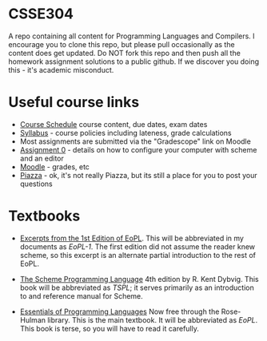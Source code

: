 # CSSE304

A repo containing all content for Programming Languages and Compilers.
I encourage you to clone this repo, but please pull occasionally as
the content does get updated.  Do NOT fork this repo and then push all
the homework assignment solutions to a public github.  If we discover
you doing this - it's academic misconduct.

# Useful course links

* [Course Schedule](https://rhit-csse.github.io/csse304/schedule.html) course content, due dates, exam dates
* [Syllabus](syllabus.md) - course policies including lateness, grade calculations
* Most assignments are submitted via the "Gradescope" link on Moodle
* [Assignment 0](Homework/Assignment_0) - details on how to configure your computer with scheme and an editor
* [Moodle](https://moodle.rose-hulman.edu/course/view.php?id=87811) - grades, etc
* [Piazza](https://moodle.rose-hulman.edu/mod/forum/view.php?id=3113752) - ok, it's not really Piazza, but its still a place for you to post your questions

# Textbooks

- [Excerpts from the 1st Edition of EoPL](https://moodle.rose-hulman.edu/pluginfile.php/3547225/mod_resource/content/0/EoPL-1.pdf). This will 
be abbreviated in my documents as *EoPL-1*.  The first edition did not assume the reader knew scheme, so this excerpt is an alternate partial introduction to the rest of EoPL.

- [The Scheme Programming Language](http://www.scheme.com/tspl4/) 4th edition by R. Kent
Dybvig. This book will be abbreviated as *TSPL*; it serves
primarily as an introduction to and reference manual for Scheme.

- [Essentials of Programming
Languages](https://ebookcentral-proquest-com.libproxy.rose-hulman.edu/lib/rosehulman-ebooks/detail.action?docID=3338861)
Now free through the Rose-Hulman library.  This is the main
textbook. It will be abbreviated as *EoPL*.  This book is terse, so
you will have to read it carefully.
